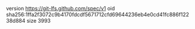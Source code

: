 version https://git-lfs.github.com/spec/v1
oid sha256:1ffa2f3072c9b4170fdcdf5671712cfd69644236eb4e0cd41fc886f12238d884
size 3993
